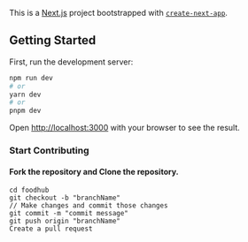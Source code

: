 This is a [Next.js](https://nextjs.org/) project bootstrapped with [`create-next-app`](https://github.com/vercel/next.js/tree/canary/packages/create-next-app).

## Getting Started

First, run the development server:

```bash
npm run dev
# or
yarn dev
# or
pnpm dev
```


Open [http://localhost:3000](http://localhost:3000) with your browser to see the result.

### Start Contributing
#### Fork the repository and Clone the repository.

```
cd foodhub
git checkout -b "branchName"
// Make changes and commit those changes 
git commit -m "commit message"
git push origin "branchName"
Create a pull request 
```

